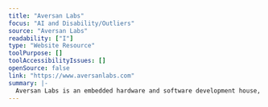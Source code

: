 ```yaml
---
title: "Aversan Labs"
focus: "AI and Disability/Outliers"
source: "Aversan Labs"
readability: ["I"]
type: "Website Resource"
toolPurpose: []
toolAccessibilityIssues: []
openSource: false
link: "https://www.aversanlabs.com"
summary: |-
  Aversan Labs is an embedded hardware and software development house, delivering end-to-end solutions, from concept design to manufacturing and every step in between.
---
```


